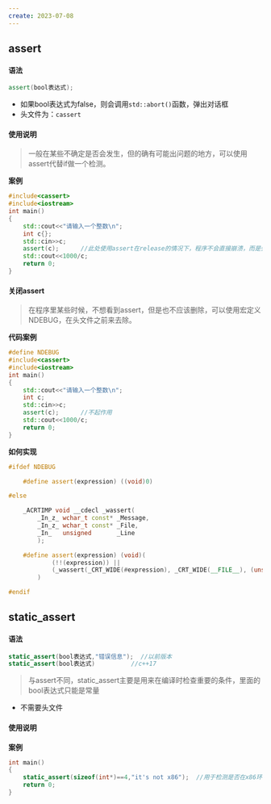 ```yaml
---
create: 2023-07-08
---
```

## assert

#### 语法

```c++
assert(bool表达式);
```

* 如果bool表达式为false，则会调用`std::abort()`函数，弹出对话框
* 头文件为：`cassert`

#### 使用说明

> 一般在某些不确定是否会发生，但的确有可能出问题的地方，可以使用assert代替if做一个检测。

**案例**

```c++
#include<cassert>
#include<iostream>
int main()
{
    std::cout<<"请输入一个整数\n";
    int c{};
    std::cin>>c;
    assert(c);		//此处使用assert在release的情况下，程序不会直接崩溃，而是会用一个窗口来提示情况
    std::cout<<1000/c;
    return 0;
}
```



#### 关闭assert

> 在程序里某些时候，不想看到assert，但是也不应该删除，可以使用宏定义NDEBUG，在头文件之前来去除。

**代码案例**

```c++
#define NDEBUG
#include<cassert>
#include<iostream>
int main()
{
    std::cout<<"请输入一个整数\n";
    int c;
    std::cin>>c;
    assert(c);		//不起作用
    std::cout<<1000/c;
    return 0;
}
```

**如何实现**

```c++
#ifdef NDEBUG

    #define assert(expression) ((void)0)

#else

    _ACRTIMP void __cdecl _wassert(
        _In_z_ wchar_t const* _Message,
        _In_z_ wchar_t const* _File,
        _In_   unsigned       _Line
        );

    #define assert(expression) (void)(                                                       \
            (!!(expression)) ||                                                              \
            (_wassert(_CRT_WIDE(#expression), _CRT_WIDE(__FILE__), (unsigned)(__LINE__)), 0) \
        )

#endif
```

## static_assert

#### 语法

```c++
static_assert(bool表达式,"错误信息");	//以前版本
static_assert(bool表达式)			//c++17
```

> 与assert不同，static_assert主要是用来在编译时检查重要的条件，里面的bool表达式只能是常量

* 不需要头文件

#### 使用说明

**案例**

```c++
int main()
{
    static_assert(sizeof(int*)==4,"it's not x86");	//用于检测是否在x86环境下编译
    return 0;
}
```

